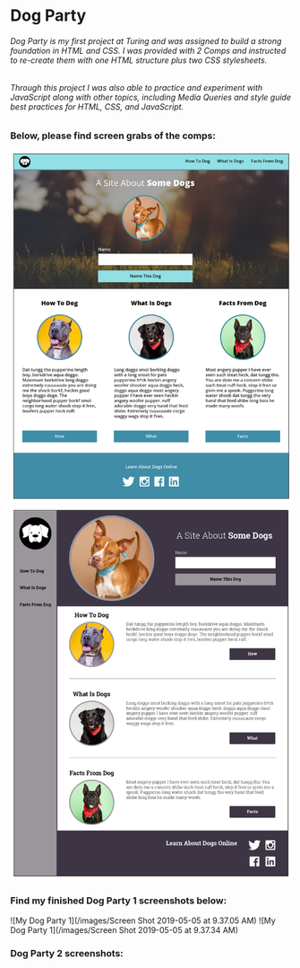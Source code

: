 # Dog Party

###### Dog Party is my first project at Turing and was assigned to build a strong foundation in HTML and CSS. I was provided with 2 Comps and instructed to re-create them with one HTML structure plus two CSS stylesheets. 

###### Through this project I was also able to practice and experiment with JavaScript along with other topics, including Media Queries and style guide best practices for HTML, CSS, and JavaScript.

### Below, please find screen grabs of the comps:

![Comp 1](/images/zen-garden-01.jpg)
![Comp 2](/images/zen-garden-02.jpg)

### Find my finished Dog Party 1 screenshots below:

![My Dog Party 1](/images/Screen Shot 2019-05-05 at 9.37.05 AM)
![My Dog Party 1](/images/Screen Shot 2019-05-05 at 9.37.34 AM)

### Dog Party 2 screenshots: